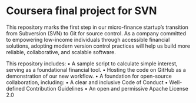 # Coursera final project for SVN

This repository marks the first step in our micro-finance startup’s transition from Subversion (SVN) to Git for source control. As a company committed to empowering low-income individuals through accessible financial solutions, adopting modern version control practices will help us build more reliable, collaborative, and scalable software.

This repository includes:
	•	A sample script to calculate simple interest, serving as a foundational financial tool.
	•	Hosting the code on GitHub as a demonstration of our new workflow.
	•	A foundation for open-source collaboration, including:
	•	A clear and inclusive Code of Conduct
	•	Well-defined Contribution Guidelines
	•	An open and permissive Apache License 2.0
